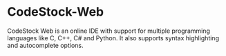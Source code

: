 # CodeStock-Web
CodeStock Web is an online IDE with support for multiple programming languages like C, C++, C# and Python.
It also supports syntax highlighting and autocomplete options.
